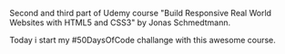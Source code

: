 Second and third part of Udemy course "Build Responsive Real World Websites with HTML5 and CSS3" by Jonas Schmedtmann.

Today i start my #50DaysOfCode challange with this awesome course.
